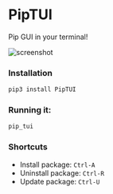 # PipTUI
Pip GUI in your terminal!

![screenshot](https://user-images.githubusercontent.com/41646249/60841686-1690aa00-a1db-11e9-82ae-425c4ebdbb8c.png)

### Installation

```bash
pip3 install PipTUI
```


### Running it:
```bash
pip_tui
```

### Shortcuts

* Install package: `Ctrl-A`
* Uninstall package: `Ctrl-R`
* Update package: `Ctrl-U`

